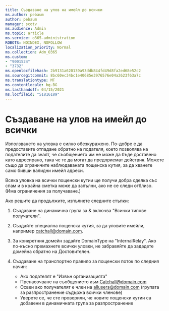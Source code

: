 ```yaml
---
title: Създаване на улов на имейл до всички
ms.author: pebaum
author: pebaum
manager: scotv
ms.audience: Admin
ms.topic: article
ms.service: o365-administration
ROBOTS: NOINDEX, NOFOLLOW
localization_priority: Normal
ms.collection: Adm_O365
ms.custom:
- "9001524"
- "3732"
ms.openlocfilehash: 2b9131a620139a93ddb844fd49d8fa2ed68e52c2
ms.sourcegitcommit: 8bc60ec34bc1e40685e3976576e04a2623f63a7c
ms.translationtype: MT
ms.contentlocale: bg-BG
ms.lasthandoff: 04/15/2021
ms.locfileid: "51816189"
---
```

# <a name="create-an-email-catch-all"></a>Създаване на улов на имейл до всички

Използването на уловка е силно обезкуражено. По-добре е да предоставите отпадане обратно на подателя, което позволява на подателите да знаят, че съобщението им не може да бъде доставено като адресирано, така че те да могат да предприемат действия. Можете също да ограничите наблюдаваната пощенска кутия, за да хванете само бивши валидни имейл адреси. 

Всяка уловка на всички пощенски кутии ще получи добра сделка със спам и в крайна сметка може да запълни, ако не се следи отблизо. (Има ограничения за получаване.) 

Ако решите да продължите, изпълнете следните стъпки:

1. Създаване на динамична група за & включва "Всички типове получатели".

2. Създайте специална пощенска кутия, за да уловите имейли, например catchall@domain.com.

3. За конкретния домейн задайте DomainType на "InternalRelay". Ако по-късно премахнете всички уловки, не забравяйте да зададете домейна обратно на Достовителен.

4. Създаване на транспортно правило за пощенски поток по следния начин:

    - Ако подателят е "Извън организацията"
    - Пренасочване на съобщението към Catchall@domain.com
    - Освен ако получателят е член на allusers@domain.com (групата за разпространение съдържа всички членове)
    - Уверете се, че сте проверили, че новите пощенски кутии са добавени в динамичната група за разпространение
